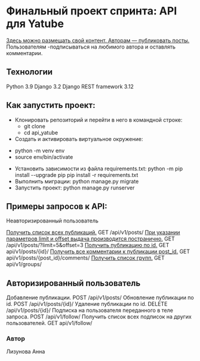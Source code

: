 # **Финальный проект спринта: API для Yatube** 
<ins>Здесь можно размещать свой контент.
Авторам — публиковать посты.</ins>  
Пользователям -подписываться на любимого автора и оставлять комментарии.  
## Технологии
Python 3.9
Django 3.2
Django REST framework 3.12
## **Как запустить проект:**
+ Клонировать репозиторий и перейти в него в командной строке:
  - git clone
  - cd api_yatube
+ Cоздать и активировать виртуальное окружение:
- python -m venv env
- source env/bin/activate
+ Установить зависимости из файла requirements.txt:
python -m pip install --upgrade pip
pip install -r requirements.txt
+ Выполнить миграции:
python manage.py migrate
+ Запустить проект:
python manage.py runserver
## Примеры запросов к API:
 Неавторизированный пользователь

<ins>Получить список всех публикаций.</ins>
GET /api/v1/posts/
<ins>При указании параметров limit и offset выдача производится постранично.</ins>
GET /api/v1/posts/?limit=5&offset=3
<ins>Получить публикацию по id.</ins>
GET api/v1/posts/{id}/
<ins>Получить все комментарии к публикации post_id.</ins>
GET api/v1/posts/{post_id}/comments/
<ins>Получить список групп.</ins>
GET api/v1/groups/
## Авторизированный пользователь

Добавление публикации.
POST /api/v1/posts/
Обновление публикации по id.
POST /api/v1/posts/{id}/
Удаление публикации по id.
DELETE /api/v1/posts/{id}/
Подписка на пользователя переданного в теле запроса.
POST /api/v1/follow/
Получить список всех подписок на других пользователей.
GET api/v1/follow/
### Автор
Лизунова Анна
